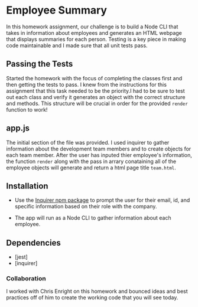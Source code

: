 # Employee Summary

In this homework assignment, our challenge is to build a Node CLI that takes in information about employees and generates an HTML webpage that displays summaries for each person. Testing is a key piece in making code maintainable and I made sure that all unit tests pass.


## Passing the Tests

Started the homework with the focus of completing the classes first and then getting the tests to pass. I knew from the instructions for this assignment that this task needed to be the priority.I had to be sure to test out each class and verify it generates an object with the correct structure and methods. This structure will be crucial in order for the provided `render` function to work!

## app.js
The initial section of the file was provided. I used inquirer to gather information about the development team members and to create objects for each team member. After the user has inputed thier employee's information, the function `render` along with the pass in arrary conataining all of the employee objects will generate and return a html page title `team.html`. 


## Installation

* Use the [Inquirer npm package](https://github.com/SBoudrias/Inquirer.js/) to prompt the user for their email, id, and specific information based on their role with the company. 

* The app will run as a Node CLI to gather information about each employee.

## Dependencies 

* [jest]
* [inquirer]


### Collaboration

I worked with Chris Enright on this homework and bounced ideas and best practices off of him to create the working code that you will see today. 
